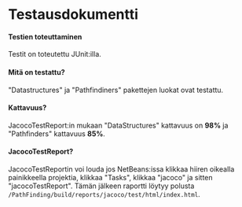 # Testausdokumentti


#### Testien toteuttaminen
Testit on toteutettu JUnit:illa.

#### Mitä on testattu?
"Datastructures" ja "Pathfindiners" pakettejen luokat ovat testattu.

#### Kattavuus?
JacocoTestReport:in mukaan "DataStructures" kattavuus on **98%** ja "Pathfinders" kattavuus **85%**. 

#### JacocoTestReport?
JacocoTestReportin voi louda jos NetBeans:issa klikkaa hiiren oikealla painikkeella projektia, klikkaa "Tasks", klikkaa "jacoco" ja sitten "jacocoTestReport". Tämän jälkeen raportti löytyy polusta `/PathFinding/build/reports/jacoco/test/html/index.html`.
